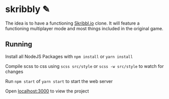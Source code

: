 # skribbly ✎

The idea is to have a functioning [Skribbl.io](https://www.skribbl.io) clone.
It will feature a functioning multiplayer mode and most things included in the original game.

## Running

Install all NodeJS Packages with `npm install` or `yarn install`

Compile scss to css using `scss src/style` or `scss -w src/style` to watch for changes

Run `npm start` of `yarn start` to start the web server

Open [localhost:3000](http://localhost:3000) to view the project
